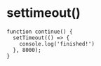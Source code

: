 # settimeout()
```
function continue() {
  setTimeout(() => {
    console.log('finished!')
  }, 8000);
}
```